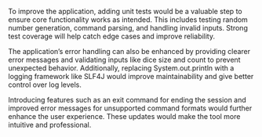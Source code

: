 To improve the application, adding unit tests would be a valuable step to ensure core functionality works as intended. This includes testing random number generation, command parsing, and handling invalid inputs. Strong test coverage will help catch edge cases and improve reliability.

The application’s error handling can also be enhanced by providing clearer error messages and validating inputs like dice size and count to prevent unexpected behavior. Additionally, replacing System.out.println with a logging framework like SLF4J would improve maintainability and give better control over log levels.

Introducing features such as an exit command for ending the session and improved error messages for unsupported command formats would further enhance the user experience. These updates would make the tool more intuitive and professional.